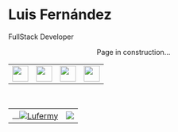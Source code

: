 <!-- Title -->
<h1 align="left">Luis Fernández</h1>
<!-- Quote -->
<p align="left">FullStack Developer</p>
<p align="center"> Page in construction...</p>
<div align="center">
<table style="none">
  <tr>
    <td><a href="www.linkedin.com/in/luis-fernandez-martinez-0bb845255"><img align="center" src="https://i.imgur.com/49McsIE.png" width=32px /></a></td>
    <td><a href="https://stackoverflow.com/users/16035464/lufermy"><img align="center" src="https://i.imgur.com/GmVyYAz.png" width=32px /></a></td>
    <td><a href="https://forum.mikrotik.com/memberlist.php?mode=viewprofile&u=185608"><img align="center" src="https://i.imgur.com/ziEPJ5C.jpg" width=32px /></a></td>
    <td><a href="www.google.com"><img align="center" src="https://i.imgur.com/daUTAiq.png" width=32px /></a></td>
  </tr>
</table>    
</div>
<!-- GitHub Stats -->
<div align="center">
  <table>
    <tr>
      <td>
        <a href="https://github.com/lufermy?tab=repositories">
        <img align="center" src="https://github-readme-stats.vercel.app/api/top-langs/?username=lufermy&layout=compact&show_icons=true&title_color=81a1c0&icon_color=79ff97&text_color=d5dbe6&bg_color=2e3440" alt='Lufermy's favorite languages"/>
        </a>
      </td>
      <td>
      <a href="https://github.com/lufermy"><img align="center" src="https://github-readme-stats.vercel.app/api?username=lufermy&show_icons=true&hide=contribs,prs&cache_seconds=86400&theme=nord" />
</a>
      </td>
    </tr>
  </table>
</div>

